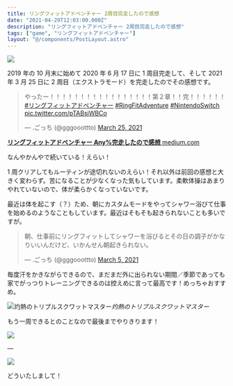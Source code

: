 ```yaml
---
title: リングフィットアドベンチャー 2周目完走したので感想
date: "2021-04-29T12:03:00.000Z"
description: "リングフィットアドベンチャー 2周目完走したので感想"
tags: ["game", "リングフィットアドベンチャー"]
layout: "@/components/PostLayout.astro"
---
```


![](https://cdn-images-1.medium.com/max/2000/0*M3ZJvLHN2sOmTNtK.png)

2019 年の 10 月末に始めて 2020 年 6 月 17 日に 1 周目完走して、そして 2021 年 3 月 25 日に 2 周目（エクストラモード）を完走したのでその感想です。

<blockquote class="twitter-tweet"><p lang="ja" dir="ltr">やったー！！！！！！！！！！！！！！！！！第２章！！完！！！！！！ <a href="https://twitter.com/hashtag/%E3%83%AA%E3%83%B3%E3%82%B0%E3%83%95%E3%82%A3%E3%83%83%E3%83%88%E3%82%A2%E3%83%89%E3%83%99%E3%83%B3%E3%83%81%E3%83%A3%E3%83%BC?src=hash&amp;ref_src=twsrc%5Etfw">#リングフィットアドベンチャー</a> <a href="https://twitter.com/hashtag/RingFitAdventure?src=hash&amp;ref_src=twsrc%5Etfw">#RingFitAdventure</a> <a href="https://twitter.com/hashtag/NintendoSwitch?src=hash&amp;ref_src=twsrc%5Etfw">#NintendoSwitch</a> <a href="https://t.co/pTABsjWBCo">pic.twitter.com/pTABsjWBCo</a></p>&mdash; .ごっち (@gggooottto) <a href="https://twitter.com/gggooottto/status/1375020302954942467?ref_src=twsrc%5Etfw">March 25, 2021</a></blockquote>

[**リングフィットアドベンチャー Any%完走したので感想** medium.com](https://medium.com/@gggooottto/%E3%83%AA%E3%83%B3%E3%82%B0%E3%83%95%E3%82%A3%E3%83%83%E3%83%88%E3%82%A2%E3%83%89%E3%83%99%E3%83%B3%E3%83%81%E3%83%A3%E3%83%BC-any-%E5%AE%8C%E8%B5%B0%E3%81%97%E3%81%9F%E3%81%AE%E3%81%A7%E6%84%9F%E6%83%B3-a2b9ef88af10)

なんやかんやで続いている！えらい！

1 周クリアしてもルーティンが途切れないのえらい！それ以外は前回の感想と大きく変わらず。苦になることが少なくなった気もしています。柔軟体操はあまりやれていないので、体が柔らかくなっていないです。

最近は体を起こす（？）ため、朝にカスタムモードをやってシャワー浴びて仕事を始めるのようなこともしています。最近はそもそも起きられないことも多いですが。

<blockquote class="twitter-tweet"><p lang="ja" dir="ltr">朝、仕事前にリングフィットしてシャワーを浴びるとその日の調子がかなりいいんだけど、いかんせん朝起きられない。</p>&mdash; .ごっち (@gggooottto) <a href="https://twitter.com/gggooottto/status/1367650834301919239?ref_src=twsrc%5Etfw">March 5, 2021</a></blockquote>

毎度汗をかきながらできるので、まだまだ外に出られない期間／季節であっても家でがっつりトレーニングできるのは控えめに言って最高です！めっちゃおすすめ。

![灼熱のトリプルスクワットマスター](https://cdn-images-1.medium.com/max/2560/0*lxLB7znofLBKP9SI.jpg)_灼熱のトリプルスクワットマスター_

もう一周できるとのことなので最後までやりきります！

![](https://cdn-images-1.medium.com/max/2560/0*DgBQBmTDGH631A_T.jpg)

—

![](https://cdn-images-1.medium.com/max/2560/0*dXIX6Trafc6eb9I7.jpg)

どういたしまして！

